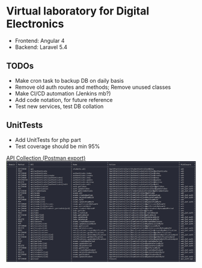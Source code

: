 # Virtual laboratory for Digital Electronics


* Frontend: Angular 4
* Backend: Laravel 5.4

## TODOs
* Make cron task to backup DB on daily basis
* Remove old auth routes and methods; Remove unused classes
* Make CI/CD automation (Jenkins mb?)
* Add code notation, for future reference
* Test new services, test DB collation

## UnitTests
* Add UnitTests for php part
* Test coverage should be min 95%

[API Collection (Postman export)](https://github.com/l3xq/de-virtual-lab/blob/master/documentation/api_postman_collection/API_Postman_export.json)
![List of Routes][list-of-routes]



[list-of-routes]: https://github.com/l3xq/de-virtual-lab/blob/master/documentation/routes.PNG 
